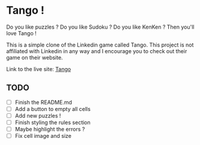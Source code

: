 # Tango !

Do you like puzzles ? Do you like Sudoku ? Do you like KenKen ? Then you'll love Tango !

This is a simple clone of the Linkedin game called Tango.
This project is not affiliated with Linkedin in any way and I encourage you to check out their game on their website.

Link to the live site: [Tango](https://louipa.github.io/Tango/)

## TODO
- [ ] Finish the README.md
- [ ] Add a button to empty all cells
- [ ] Add new puzzles !
- [ ] Finish styling the rules section
- [ ] Maybe highlight the errors ?
- [ ] Fix cell image and size
